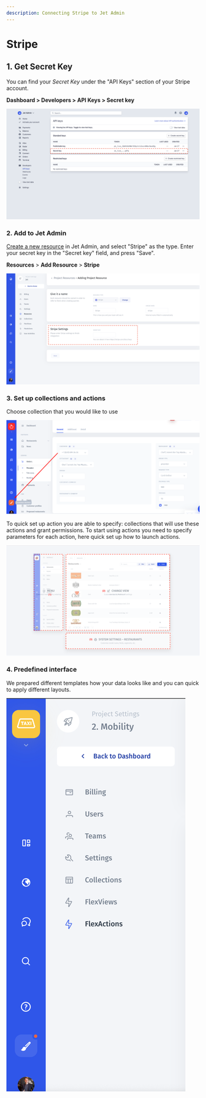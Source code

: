 ```yaml
---
description: Connecting Stripe to Jet Admin
---
```


# Stripe

## 1. Get Secret Key

You can find your _Secret Key_ under the "API Keys" section of your Stripe account.

**Dashboard &gt; Developers &gt; API Keys &gt; Secret key**

![](../../.gitbook/assets/screen-shot-2020-02-11-at-11.20.57-am.png)

### 2. Add to Jet Admin

[Create a new resource](../adding-a-data-source.md) in Jet Admin, and select "Stripe" as the type. Enter your secret key in the "Secret key" field, and press "Save".

**Resources** &gt; **Add Resource** &gt; **Stripe**

![](../../.gitbook/assets/screen-shot-2020-02-11-at-11.59.16-am.png)

### 3. Set up collections and actions

Choose collection that you would like to use

![](../../.gitbook/assets/image%20%2898%29.png)

To quick set up action you are able to specify: collections that will use these actions and grant permissions. To start using actions you need to specify parameters for each action, here quick set up how to launch actions.

![](../../.gitbook/assets/image%20%28239%29.png)

### 4. Predefined interface

We prepared different templates how your data looks like and you can quick to apply different layouts.

![](../../.gitbook/assets/image%20%2871%29.png)

